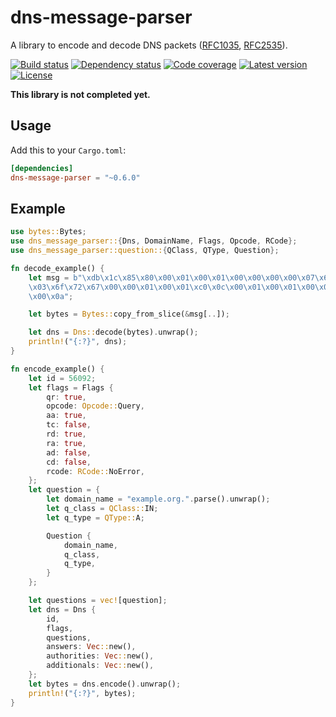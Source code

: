 # dns-message-parser
A library to encode and decode DNS packets ([RFC1035](https://tools.ietf.org/html/rfc1035), [RFC2535](https://tools.ietf.org/html/rfc2535)).

[![Build status](https://github.com/LinkTed/dns-message-parser/workflows/Continuous%20Integration/badge.svg)](https://github.com/LinkTed/dns-message-parser/actions?query=workflow%3A%22Continuous+Integration%22)
[![Dependency status](https://deps.rs/repo/github/linkted/dns-message-parser/status.svg)](https://deps.rs/repo/github/linkted/dns-message-parser)
[![Code coverage](https://codecov.io/gh/LinkTed/dns-message-parser/branch/master/graph/badge.svg)](https://codecov.io/gh/LinkTed/dns-message-parser)
[![Latest version](https://img.shields.io/crates/v/dns-message-parser.svg)](https://crates.io/crates/dns-message-parser)
[![License](https://img.shields.io/crates/l/dns-message-parser.svg)](https://opensource.org/licenses/BSD-3-Clause)  

**This library is not completed yet.**

## Usage
Add this to your `Cargo.toml`:
```toml
[dependencies]
dns-message-parser = "~0.6.0"
```

## Example
```rust
use bytes::Bytes;
use dns_message_parser::{Dns, DomainName, Flags, Opcode, RCode};
use dns_message_parser::question::{QClass, QType, Question};

fn decode_example() {
    let msg = b"\xdb\x1c\x85\x80\x00\x01\x00\x01\x00\x00\x00\x00\x07\x65\x78\x61\x6d\x70\x6c\x65\
    \x03\x6f\x72\x67\x00\x00\x01\x00\x01\xc0\x0c\x00\x01\x00\x01\x00\x00\x0e\x10\x00\x04\x0a\x00\
    \x00\x0a";

    let bytes = Bytes::copy_from_slice(&msg[..]);

    let dns = Dns::decode(bytes).unwrap();
    println!("{:?}", dns);
}

fn encode_example() {
    let id = 56092;
    let flags = Flags {
        qr: true,
        opcode: Opcode::Query,
        aa: true,
        tc: false,
        rd: true,
        ra: true,
        ad: false,
        cd: false,
        rcode: RCode::NoError,
    };
    let question = {
        let domain_name = "example.org.".parse().unwrap();
        let q_class = QClass::IN;
        let q_type = QType::A;

        Question {
            domain_name,
            q_class,
            q_type,
        }
    };

    let questions = vec![question];
    let dns = Dns {
        id,
        flags,
        questions,
        answers: Vec::new(),
        authorities: Vec::new(),
        additionals: Vec::new(),
    };
    let bytes = dns.encode().unwrap();
    println!("{:?}", bytes);
}
```
